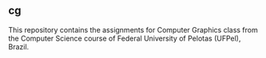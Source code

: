 ## cg

This repository contains the assignments for Computer Graphics class from the Computer Science course of Federal University of Pelotas (UFPel), Brazil.
